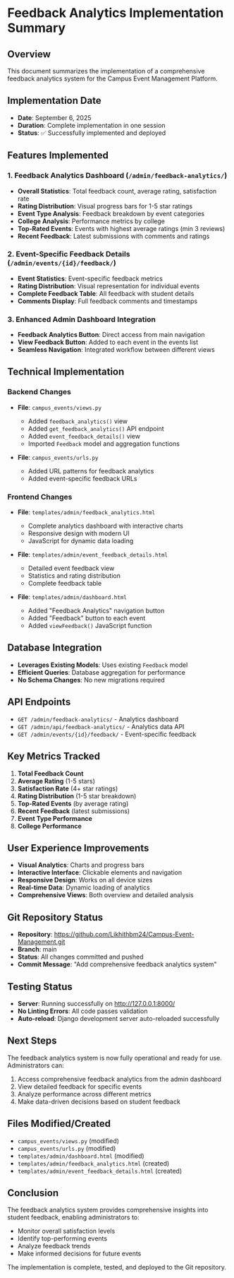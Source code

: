 # Feedback Analytics Implementation Summary

## Overview
This document summarizes the implementation of a comprehensive feedback analytics system for the Campus Event Management Platform.

## Implementation Date
- **Date**: September 6, 2025
- **Duration**: Complete implementation in one session
- **Status**: ✅ Successfully implemented and deployed

## Features Implemented

### 1. Feedback Analytics Dashboard (`/admin/feedback-analytics/`)
- **Overall Statistics**: Total feedback count, average rating, satisfaction rate
- **Rating Distribution**: Visual progress bars for 1-5 star ratings
- **Event Type Analysis**: Feedback breakdown by event categories
- **College Analysis**: Performance metrics by college
- **Top-Rated Events**: Events with highest average ratings (min 3 reviews)
- **Recent Feedback**: Latest submissions with comments and ratings

### 2. Event-Specific Feedback Details (`/admin/events/{id}/feedback/`)
- **Event Statistics**: Event-specific feedback metrics
- **Rating Distribution**: Visual representation for individual events
- **Complete Feedback Table**: All feedback with student details
- **Comments Display**: Full feedback comments and timestamps

### 3. Enhanced Admin Dashboard Integration
- **Feedback Analytics Button**: Direct access from main navigation
- **View Feedback Button**: Added to each event in the events list
- **Seamless Navigation**: Integrated workflow between different views

## Technical Implementation

### Backend Changes
- **File**: `campus_events/views.py`
  - Added `feedback_analytics()` view
  - Added `get_feedback_analytics()` API endpoint
  - Added `event_feedback_details()` view
  - Imported `Feedback` model and aggregation functions

- **File**: `campus_events/urls.py`
  - Added URL patterns for feedback analytics
  - Added event-specific feedback URLs

### Frontend Changes
- **File**: `templates/admin/feedback_analytics.html`
  - Complete analytics dashboard with interactive charts
  - Responsive design with modern UI
  - JavaScript for dynamic data loading

- **File**: `templates/admin/event_feedback_details.html`
  - Detailed event feedback view
  - Statistics and rating distribution
  - Complete feedback table

- **File**: `templates/admin/dashboard.html`
  - Added "Feedback Analytics" navigation button
  - Added "Feedback" button to each event
  - Added `viewFeedback()` JavaScript function

## Database Integration
- **Leverages Existing Models**: Uses existing `Feedback` model
- **Efficient Queries**: Database aggregation for performance
- **No Schema Changes**: No new migrations required

## API Endpoints
- `GET /admin/feedback-analytics/` - Analytics dashboard
- `GET /admin/api/feedback-analytics/` - Analytics data API
- `GET /admin/events/{id}/feedback/` - Event-specific feedback

## Key Metrics Tracked
1. **Total Feedback Count**
2. **Average Rating** (1-5 stars)
3. **Satisfaction Rate** (4+ star ratings)
4. **Rating Distribution** (1-5 star breakdown)
5. **Top-Rated Events** (by average rating)
6. **Recent Feedback** (latest submissions)
7. **Event Type Performance**
8. **College Performance**

## User Experience Improvements
- **Visual Analytics**: Charts and progress bars
- **Interactive Interface**: Clickable elements and navigation
- **Responsive Design**: Works on all device sizes
- **Real-time Data**: Dynamic loading of analytics
- **Comprehensive Views**: Both overview and detailed analysis

## Git Repository Status
- **Repository**: https://github.com/Likhithbm24/Campus-Event-Management.git
- **Branch**: main
- **Status**: All changes committed and pushed
- **Commit Message**: "Add comprehensive feedback analytics system"

## Testing Status
- **Server**: Running successfully on http://127.0.0.1:8000/
- **No Linting Errors**: All code passes validation
- **Auto-reload**: Django development server auto-reloaded successfully

## Next Steps
The feedback analytics system is now fully operational and ready for use. Administrators can:
1. Access comprehensive feedback analytics from the admin dashboard
2. View detailed feedback for specific events
3. Analyze performance across different metrics
4. Make data-driven decisions based on student feedback

## Files Modified/Created
- `campus_events/views.py` (modified)
- `campus_events/urls.py` (modified)
- `templates/admin/dashboard.html` (modified)
- `templates/admin/feedback_analytics.html` (created)
- `templates/admin/event_feedback_details.html` (created)

## Conclusion
The feedback analytics system provides comprehensive insights into student feedback, enabling administrators to:
- Monitor overall satisfaction levels
- Identify top-performing events
- Analyze feedback trends
- Make informed decisions for future events

The implementation is complete, tested, and deployed to the Git repository.

